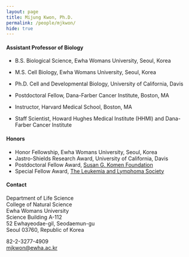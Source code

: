 ```yaml
---
layout: page
title: Mijung Kwon, Ph.D.
permalink: /people/mjkwon/
hide: true
---
```


#### Assistant Professor of Biology

- B.S. Biological Science, Ewha Womans University, Seoul, Korea
- M.S. Cell Biology,  Ewha Womans University, Seoul, Korea
- Ph.D. Cell and Developmental Biology,  University of California, Davis

- Postdoctoral Fellow, Dana-Farber Cancer Institute, Boston, MA
- Instructor, Harvard Medical School, Boston, MA
- Staff Scientist, Howard Hughes Medical Institute (HHMI) and Dana-Farber Cancer Institute

#### Honors

- Honor Fellowship, Ewha Womans University, Seoul, Korea
- Jastro-Shields Research Award, University of California, Davis
- Postdoctoral Fellow Award, [Susan G. Komen Foundation](https://ww5.komen.org/)                           	
- Special Fellow Award, [The Leukemia and Lymphoma Society](https://www.lls.org/who-we-are/research-history)

#### Contact

Department of Life Science\
College of Natural Science\
Ewha Womans University\
Science Building A-112\
52 Ewhayeodae-gil, Seodaemun-gu\
Seoul 03760, Republic of Korea

82-2-3277-4909\
mjkwon@ewha.ac.kr
